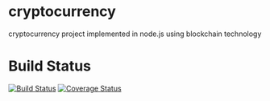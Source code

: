 # cryptocurrency
cryptocurrency project implemented in node.js using blockchain technology

# Build Status
[![Build Status](https://travis-ci.org/phella/cryptocurrency.svg?branch=master)](https://travis-ci.org/phella/cryptocurrency) [![Coverage Status](https://coveralls.io/repos/github/phella/cryptocurrency/badge.svg?branch=master)](https://coveralls.io/github/phella/cryptocurrency?branch=master)
